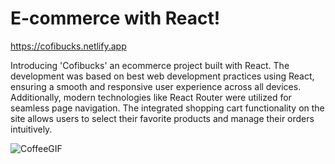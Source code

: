 # E-commerce with React! 

https://cofibucks.netlify.app

Introducing 'Cofibucks' an ecommerce project built with React. 
The development was based on best web development practices using React, ensuring a smooth and responsive user experience across all devices. Additionally, modern technologies like React Router were utilized for seamless page navigation.
The integrated shopping cart functionality on the site allows users to select their favorite products and manage their orders intuitively.


![CoffeeGIF](https://github.com/JesusParedes-04/ProjectReact/assets/92581925/b32aee62-5579-4b87-ab22-556b7c55a181)


